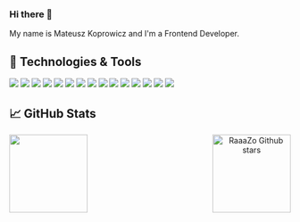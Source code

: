 ### Hi there 👋

My name is Mateusz Koprowicz and I'm a Frontend Developer.

## 🔧 Technologies & Tools

![](https://img.shields.io/badge/OS-Macos-informational?style=flat&logo=macos&logoColor=white&color=2bbc8a)
![](https://img.shields.io/badge/Editor-VS_Code-informational?style=flat&logo=Visual-Studio-Code&logoColor=white&color=2bbc8a)
![](https://img.shields.io/badge/Code-JavaScript-informational?style=flat&logo=JavaScript&logoColor=white&color=2bbc8a)
![](https://img.shields.io/badge/Code-Typescript-informational?style=flat&logo=Typescript&logoColor=white&color=2bbc8a)
![](https://img.shields.io/badge/Code-React-informational?style=flat&logo=React&logoColor=white&color=2bbc8a)
![](https://img.shields.io/badge/Code-Nodejs-informational?style=flat&logo=Node.js&logoColor=white&color=2bbc8a)
![](https://img.shields.io/badge/DataBase-MongoDB-informational?style=flat&logo=MongoDB&logoColor=white&color=2bbc8a)
![](https://img.shields.io/badge/Tools-Redux-informational?style=flat&logo=Redux&logoColor=white&color=2bbc8a)
![](https://img.shields.io/badge/Tools-Jest-informational?style=flat&logo=Jest&logoColor=white&color=2bbc8a)
![](https://img.shields.io/badge/Tools-RTL-informational?style=flat&logoColor=white&color=2bbc8a)
![](https://img.shields.io/badge/Tools-Git-informational?style=flat&logo=Git&logoColor=white&color=2bbc8a)
![](https://img.shields.io/badge/Tools-Sass-informational?style=flat&logo=Sass&logoColor=white&color=2bbc8a)
![](https://img.shields.io/badge/Tools-Figma-informational?style=flat&logo=Figma&logoColor=white&color=2bbc8a)
![](https://img.shields.io/badge/Tools-Material_UI-informational?style=flat&logo=Material-UI&logoColor=white&color=2bbc8a)
![](https://img.shields.io/badge/Tools-Bootstrap-informational?style=flat&logo=Bootstrap&logoColor=white&color=2bbc8a)

## &#x1f4c8; GitHub Stats


<p align="center">
<a href="https://github.com/RaaaZo/RaaZo">
  <img height="140em" align="left" src="https://github-readme-stats.vercel.app/api/top-langs/?username=RaaaZo&langs_count=4&layout=compact&title_color=ffffff&text_color=c9cacc&icon_color=2bbc8a&bg_color=1d1f21" />
  <img height="140em" align="right" src="https://github-readme-stats.vercel.app/api?username=RaaaZo&show_icons=true&line_height=27&count_private=true&hide=commits,prs,issues&title_color=ffffff&text_color=c9cacc&icon_color=2bbc8a&bg_color=1d1f21" alt="RaaaZo Github stars" />
</a>
</p>
